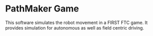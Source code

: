 # PathMaker Game
This software simulates the robot movement in a FIRST FTC game. It provides simulation for autonomous as well as field centric driving.
